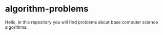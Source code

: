 # algorithm-problems

Hello, in this repository you will find problems about base computer science algorithms.
